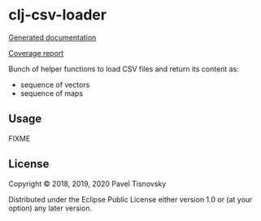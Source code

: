 # clj-csv-loader

[Generated documentation](https://tisnik.github.io/clj-csv-loader/index.html)

[Coverage report](https://tisnik.github.io/clj-csv-loader/coverage/cov.html)

Bunch of helper functions to load CSV files and return its content as:

* sequence of vectors
* sequence of maps

## Usage

FIXME

## License

Copyright © 2018, 2019, 2020 Pavel Tisnovsky

Distributed under the Eclipse Public License either version 1.0 or (at
your option) any later version.
